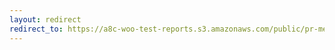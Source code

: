```yaml
---
layout: redirect
redirect_to: https://a8c-woo-test-reports.s3.amazonaws.com/public/pr-merge/44817/e2e/index.html
---
```

